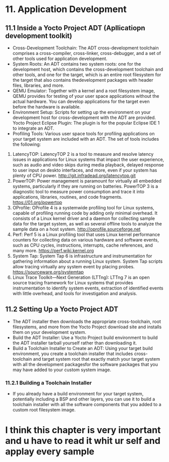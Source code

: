 # 11. Application Development

## 11.1 Inside a Yocto Project ADT (Apllicatiopn development toolkit)

- Cross-Development Toolchain: The ADT cross-development toolchain comprises a cross-compiler, cross-linker, cross-debugger, and a set of other tools used for application development.
- System Roots: An ADT contains two system roots: one for the development host, which contains the cross-development toolchain and other tools, and one for the target, which is an entire root filesystem for the target that also contains thedevelopment packages with header files, libraries, and more.
- QEMU Emulator: Together with a kernel and a root filesystem image, QEMU provides for testing of your user space applications without the actual hardware. You can develop applications for the target even before the hardware is available.
- Environment Setup: Scripts for setting up the environment on your development host for cross-development with the ADT are provided. Yocto Project Eclipse Plugin: The plugin is for the popular Eclipse IDE 1 to integrate an ADT.
- Profiling Tools: Various user space tools for profiling applications on your target system are included with an ADT. The set of tools includes the following:
1. LatencyTOP: LatencyTOP 2 is a tool to measure and resolve latency issues in applications for Linux systems that impact the user experience, such as audio and video skips during media playback, delayed response to user input on deskto interfaces, and more, even if your system has plenty of CPU power. http://git.infradead.org/latencytop.git 
2. PowerTOP: Power management is paramount for virtually all embedded systems, particularly if they are running on batteries. PowerTOP 3 is a diagnostic tool to measure power consumption and trace it into applications, libraries, routines, and code fragments. https://01.org/powertop
3. OProfile: OProfile 4 is a systemwide profiling tool for Linux systems, capable of profiling running code by adding only minimal overhead. It consists of a Linux kernel driver and a daemon for collecting sample data for the target system, as well as several offline tools to analyze the sample data on a host system. http://oprofile.sourceforge.net
4. Perf: Perf 5 is a Linux profiling tool that uses Linux kernel performance counters for collecting data on various hardware and software events, such as CPU cycles, instructions, interrupts, cache references, and many more. https://perf.wiki.kernel.org
5. System Tap: System Tap 6 is infrastructure and instrumentation for gathering information about a running Linux system. System Tap scripts allow tracing virtually any system event by placing probes. https://sourceware.org/systemtap
6. Linux Trace Toolkit—Next Generation (LTTng): LTTng 7 is an open source tracing framework for Linux systems that provides instrumentation to identify system events, extraction of identified events with little overhead, and tools for investigation and analysis.

## 11.2 Setting Up a Yocto Project ADT

- The ADT installer then downloads the appropriate cross-toolchain, root filesystems, and more from the Yocto Project download site and installs them on your development system.
- Build the ADT Installer: Use a Yocto Project build environment to build the ADT installer tarball yourself rather than downloading it.
- Build a Toolchain Installer to Create an ADT: Using your target build environment, you create a toolchain installer that includes cross-toolchain and target system root that exactly match your target system with all the development packagesfor the software packages that you may have added to your custom system image.

### 11.2.1 Building a Toolchain Installer

- If you already have a build environment for your target system, potentially including a BSP and other layers, you can use it to build a toolchain installer with all the software components that you added to a custom root filesystem image.

# I think this chapter is very important and u have to read it whit ur self and applay every sample





















